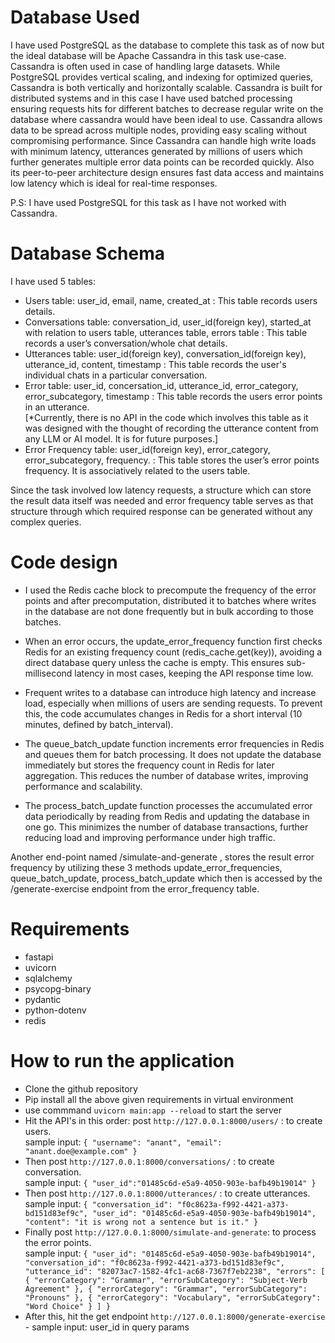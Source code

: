 # Database Used
I have used PostgreSQL as the database to complete this task as of now but the ideal database will be Apache Cassandra in this task use-case. 
Cassandra is often used in case of handling large datasets. While PostgreSQL provides vertical scaling, and indexing for optimized queries, Cassandra is both vertically and horizontally scalable. Cassandra is built for distributed systems and in this case I have used batched processing ensuring requests hits for different batches to decrease regular write on the database where cassandra would have been ideal to use. Cassandra allows data to be spread across multiple nodes, providing easy scaling without compromising performance.
Since Cassandra can handle high write loads with minimum latency, utterances generated by millions of users which further generates multiple error data points can be recorded quickly. 
Also its peer-to-peer architecture design ensures fast data access and maintains low latency which is ideal for real-time responses.

P.S: I have used PostgreSQL for this task as I have not worked with Cassandra.

# Database Schema
I have used 5 tables:
- Users table: user_id, email, name, created_at : This table records users details.
- Conversations table: conversation_id, user_id(foreign key), started_at with relation to users table, utterances table, errors table : This table records a user’s conversation/whole chat details.
- Utterances table: user_id(foreign key), conversation_id(foreign key), utterance_id, content, timestamp : This table records the user's individual chats in a particular conversation.
- Error table: user_id, concersation_id, utterance_id, error_category, error_subcategory, timestamp : This table records the users error points in an utterance. \
[*Currently, there is no API in the code which involves this table as it was designed with the thought of recording the utterance content from any LLM or AI model. It is for future purposes.]
- Error Frequency table: user_id(foreign key), error_category, error_subcategory, frequency. : This table stores the user’s error points frequency. It is associatively related to the users table.

Since the task involved low latency requests, a structure which can store the result data itself was needed and error frequency table serves as that structure through which required response can be generated without any complex queries.

# Code design
- I used the Redis cache block to precompute the frequency of the error points and after precomputation, distributed it to batches where writes in the database are not done frequently but in bulk according to those batches. 
- When an error occurs, the update_error_frequency function first checks Redis for an existing frequency count (redis_cache.get(key)), avoiding a direct database query unless the cache is empty. This ensures sub-millisecond latency in most cases, keeping the API response time low.

- Frequent writes to a database can introduce high latency and increase load, especially when millions of users are sending requests. To prevent this, the code accumulates changes in Redis for a short interval (10 minutes, defined by batch_interval).
- The queue_batch_update function increments error frequencies in Redis and queues them for batch processing. It does not update the database immediately but stores the frequency count in Redis for later aggregation. This reduces the number of database writes, improving performance and scalability.
- The process_batch_update function processes the accumulated error data periodically by reading from Redis and updating the database in one go. This minimizes the number of database transactions, further reducing load and improving performance under high traffic.

Another end-point named /simulate-and-generate , stores the result error frequency by utilizing these 3 methods update_error_frequencies, queue_batch_update, process_batch_update which then is accessed by the /generate-exercise endpoint from the error_frequency table.


# Requirements
- fastapi
- uvicorn
- sqlalchemy
- psycopg-binary
- pydantic
- python-dotenv
- redis

# How to run the application
- Clone the github repository
- Pip install all the above given requirements in virtual environment
- use commmand `uvicorn main:app --reload` to start the server
- Hit the API's in this order: post ``http://127.0.0.1:8000/users/`` : to create users. \
sample input: ```{
  "username": "anant",
  "email": "anant.doe@example.com"
}```
- Then post ``http://127.0.0.1:8000/conversations/`` : to create conversation. \
sample input: ```{
  "user_id":"01485c6d-e5a9-4050-903e-bafb49b19014"
}```
- Then post ``http://127.0.0.1:8000/utterances/`` : to create utterances. \
sample input: ```{
    "conversation_id": "f0c8623a-f992-4421-a373-bd151d83ef9c",
    "user_id": "01485c6d-e5a9-4050-903e-bafb49b19014",
    "content": "it is wrong not a sentence but is it."
}```
- Finally post ``http://127.0.0.1:8000/simulate-and-generate``: to process the error points. \
sample input: ```{
  "user_id": "01485c6d-e5a9-4050-903e-bafb49b19014",
  "conversation_id": "f0c8623a-f992-4421-a373-bd151d83ef9c",
  "utterance_id": "82073ac7-1582-4fc1-ac68-7367f7eb2238",
  "errors": [
    {
      "errorCategory": "Grammar",
      "errorSubCategory": "Subject-Verb Agreement"
    },
    {
      "errorCategory": "Grammar",
      "errorSubCategory": "Pronouns"
    },
    {
      "errorCategory": "Vocabulary",
      "errorSubCategory": "Word Choice"
    }
  ]
}```
- After this, hit the get endpoint ``http://127.0.0.1:8000/generate-exercise`` - sample input: user_id in query params
